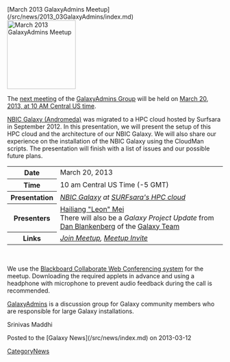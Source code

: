 <div class='newsItemHeader'>[March 2013 GalaxyAdmins Meetup](/src/news/2013_03GalaxyAdmins/index.md)</div>

<div class='right'><a href='/src/Community/GalaxyAdmins/Meetups/2013_03_20/index.md'><img src="/src/images/Logos/GalaxyAdmins.png" alt="March 2013 GalaxyAdmins Meetup" width="160" /></a> </div>

The [next meeting](/src/Community/GalaxyAdmins/Meetups/2013_03_20/index.md) of the [GalaxyAdmins Group](/src/Community/GalaxyAdmins/index.md) will be held on [March 20, 2013, at 10 AM Central US time](/src/Community/GalaxyAdmins/Meetups/2013_03_20/index.md). 

[NBIC Galaxy (Andromeda)](http://galaxy.nbic.nl/) was migrated to a HPC cloud hosted by Surfsara in September 2012. In this presentation, we will present the setup of this HPC cloud and the architecture of our NBIC Galaxy. We will also share our experience on the installation of the NBIC Galaxy using the CloudMan scripts. The presentation will finish with a list of issues and our possible future plans.

<table>
  <tr>
    <th> Date </th>
    <td> March 20, 2013 </td>
  </tr>
  <tr>
    <th> Time </th>
    <td> 10 am Central US Time (-5 GMT) </td>
  </tr>
  <tr>
    <th> Presentation </th>
    <td> <em><a href='http://galaxy.nbic.nl/'>NBIC Galaxy</a> at <a href='https://www.surfsara.nl/'>SURFsara's HPC cloud</a></em>  </td>
  </tr>
  <tr>
    <th> Presenters </th>
    <td> <a href="mailto:hailiang DOT mei AT nbic DOT nl">Hailiang "Leon" Mei</a><br />There will also be a <em>Galaxy Project Update</em> from <a href='/src/Dan/index.md'>Dan Blankenberg</a> of the <a href='/src/GalaxyTeam/index.md'>Galaxy Team</a> </td>
  </tr>
  <tr>
    <th> Links </th>
    <td> <em><a href='https://globalcampus.uiowa.edu:443/join_meeting.html?meetingId=1262344508128'>Join Meetup</a>, <a href='https://globalcampus.uiowa.edu:443/build_calendar.event?meetingId=1262344508128'>Meetup Invite</a></em> </td>
  </tr>
</table>


<br />

We use the [Blackboard Collaborate Web Conferencing system](/src/Community/GalaxyAdmins/Meetups/WebinarTech/index.md) for the meetup. Downloading the required applets in advance and using a headphone with microphone to prevent audio feedback during the call is recommended.

[GalaxyAdmins](/src/Community/GalaxyAdmins/index.md) is a discussion group for Galaxy community members who are responsible for large Galaxy installations. 

Srinivas Maddhi

<div class='newsItemFooter'>Posted to the [Galaxy News](/src/news/index.md) on 2013-03-12</div>

[CategoryNews](/src/CategoryNews/index.md)
